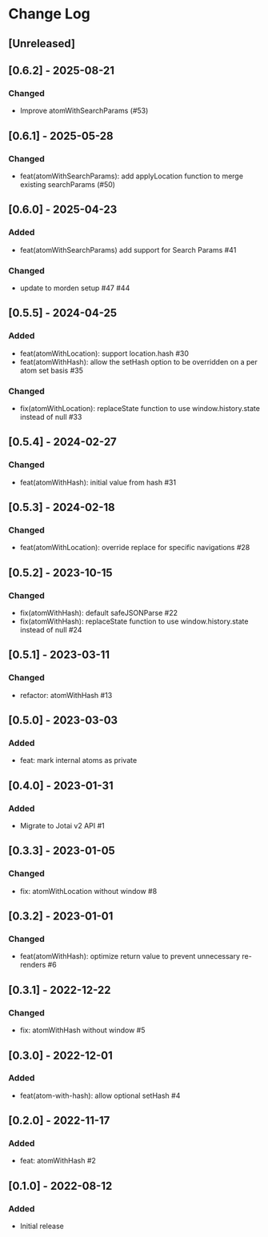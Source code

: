 # Change Log

## [Unreleased]

## [0.6.2] - 2025-08-21

### Changed

- Improve atomWithSearchParams (#53)

## [0.6.1] - 2025-05-28

### Changed

- feat(atomWithSearchParams): add applyLocation function to merge existing searchParams (#50)

## [0.6.0] - 2025-04-23

### Added

- feat(atomWithSearchParams) add support for Search Params #41

### Changed

- update to morden setup #47 #44

## [0.5.5] - 2024-04-25

### Added

- feat(atomWithLocation): support location.hash #30
- feat(atomWithHash): allow the setHash option to be overridden on a per atom set basis #35

### Changed

- fix(atomWithLocation): replaceState function to use window.history.state instead of null #33

## [0.5.4] - 2024-02-27

### Changed

- feat(atomWithHash): initial value from hash #31

## [0.5.3] - 2024-02-18

### Changed

- feat(atomWithLocation): override replace for specific navigations #28

## [0.5.2] - 2023-10-15

### Changed

- fix(atomWithHash): default safeJSONParse #22
- fix(atomWithHash): replaceState function to use window.history.state instead of null #24

## [0.5.1] - 2023-03-11

### Changed

- refactor: atomWithHash #13

## [0.5.0] - 2023-03-03

### Added

- feat: mark internal atoms as private

## [0.4.0] - 2023-01-31

### Added

- Migrate to Jotai v2 API #1

## [0.3.3] - 2023-01-05

### Changed

- fix: atomWithLocation without window #8

## [0.3.2] - 2023-01-01

### Changed

- feat(atomWithHash): optimize return value to prevent unnecessary re-renders #6

## [0.3.1] - 2022-12-22

### Changed

- fix: atomWithHash without window #5

## [0.3.0] - 2022-12-01

### Added

- feat(atom-with-hash): allow optional setHash #4

## [0.2.0] - 2022-11-17

### Added

- feat: atomWithHash #2

## [0.1.0] - 2022-08-12

### Added

- Initial release

